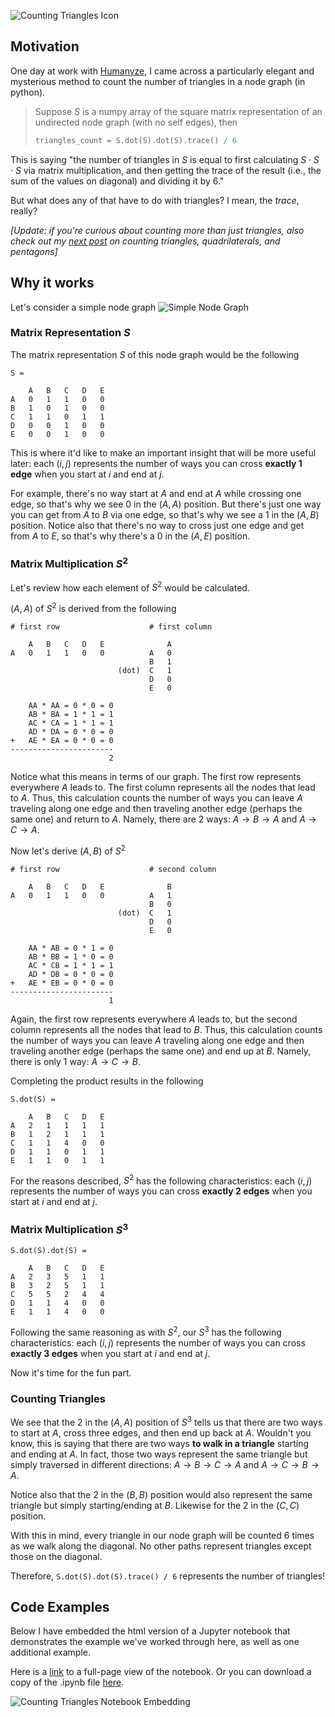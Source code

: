 ![Counting Triangles Icon](https://www.dougissi.com/counting-triangles/assets/counting_triangles_icon.jpg)

## Motivation
One day at work with [Humanyze](https://humanyze.com), I came across a particularly elegant and mysterious method
to count the number of triangles in a node graph (in python).

> Suppose $S$ is a numpy array of the square matrix representation of an undirected node graph (with no self edges), then
>
> ```python
> triangles_count = S.dot(S).dot(S).trace() / 6
> ```

This is saying "the number of triangles in $S$ is equal to first calculating $S \cdot S \cdot S$ via matrix multiplication,
and then getting the trace of the result (i.e., the sum of the values on diagonal) and dividing it by 6."

But what does any of that have to do with triangles? I mean, the _trace_, really?

_\[Update: if you're curious about counting more than just triangles,
also check out my [next post](/counting-polygons-in-node-graphs)
on counting triangles, quadrilaterals, and pentagons\]_

## Why it works
Let's consider a simple node graph
![Simple Node Graph](https://www.dougissi.com/counting-triangles/assets/simple_node_graph.jpg)

### Matrix Representation $S$
The matrix representation $S$ of this node graph would be the following
```text
S =

    A   B   C   D   E
A   0   1   1   0   0
B   1   0   1   0   0
C   1   1   0   1   1
D   0   0   1   0   0
E   0   0   1   0   0
```
This is where it'd like to make an important insight that will be more useful later:
each $(i, j)$ represents the number of ways you can cross **exactly 1 edge** when you start at $i$ and end at $j$.

For example, there's no way start at $A$ and end at $A$ while crossing one edge,
so that's why we see 0 in the $(A, A)$ position.
But there's just one way you can get from $A$ to $B$ via one edge, so that's why we see a 1 in the $(A, B)$ position.
Notice also that there's no way to cross just one edge and get from $A$ to $E$, so that's why there's a 0 in the $(A, E)$ position.

### Matrix Multiplication $S^2$

Let's review how each element of $S^2$ would be calculated.

$(A, A)$ of $S^2$ is derived from the following
```text
# first row                    # first column

    A   B   C   D   E              A
A   0   1   1   0   0          A   0
                               B   1
                        (dot)  C   1
                               D   0
                               E   0

    AA * AA = 0 * 0 = 0
    AB * BA = 1 * 1 = 1
    AC * CA = 1 * 1 = 1
    AD * DA = 0 * 0 = 0
+   AE * EA = 0 * 0 = 0
-----------------------
                      2
```
Notice what this means in terms of our graph. The first row represents everywhere $A$ leads to.
The first column represents all the nodes that lead to $A$.
Thus, this calculation counts the number of ways you can leave $A$ traveling along one edge
and then traveling another edge (perhaps the same one) and return to $A$.
Namely, there are 2 ways: $A \rightarrow B \rightarrow A$ and $A \rightarrow C \rightarrow A$.

Now let's derive $(A, B)$ of $S^2$
```text
# first row                    # second column

    A   B   C   D   E              B
A   0   1   1   0   0          A   1
                               B   0
                        (dot)  C   1
                               D   0
                               E   0

    AA * AB = 0 * 1 = 0
    AB * BB = 1 * 0 = 0
    AC * CB = 1 * 1 = 1
    AD * DB = 0 * 0 = 0
+   AE * EB = 0 * 0 = 0
-----------------------
                      1
```
Again, the first row represents everywhere $A$ leads to,
but the second column represents all the nodes that lead to $B$.
Thus, this calculation counts the number of ways you can leave $A$ traveling along one edge
and then traveling another edge (perhaps the same one) and end up at $B$.
Namely, there is only 1 way: $A \rightarrow C \rightarrow B$.

Completing the product results in the following
```text
S.dot(S) =

    A   B   C   D   E
A   2   1   1   1   1
B   1   2   1   1   1
C   1   1   4   0   0
D   1   1   0   1   1
E   1   1   0   1   1
```
For the reasons described, $S^2$ has the following characteristics:
each $(i, j)$ represents the number of ways you can cross **exactly 2 edges** when you start at $i$ and end at $j$.

### Matrix Multiplication $S^3$
```text
S.dot(S).dot(S) =

    A   B   C   D   E
A   2   3   5   1   1
B   3   2   5   1   1
C   5   5   2   4   4
D   1   1   4   0   0
E   1   1   4   0   0
```
Following the same reasoning as with $S^2$, our $S^3$ has the following characteristics:
each $(i, j)$ represents the number of ways you can cross **exactly 3 edges** when you start at $i$ and end at $j$.

Now it's time for the fun part.

### Counting Triangles
We see that the 2 in the $(A, A)$ position of $S^3$ tells us that there are two ways
to start at $A$,  cross three edges, and then end up back at $A$. Wouldn't you know, this is saying that
there are two ways **to walk in a triangle** starting and ending at $A$. In fact, those two ways represent the
same triangle but simply traversed in different directions: $A \rightarrow B \rightarrow C \rightarrow A$ and
$A \rightarrow C \rightarrow B \rightarrow A$.

Notice also that the 2 in the $(B, B)$ position would also represent the same triangle but simply starting/ending at $B$.
Likewise for the 2 in the $(C, C)$ position.

With this in mind, every triangle in our node graph will be counted 6 times as we walk along the diagonal.
No other paths represent triangles except those on the diagonal.

Therefore, `S.dot(S).dot(S).trace() / 6` represents the number of triangles!

## Code Examples
Below I have embedded the html version of a Jupyter notebook that demonstrates the example we've worked through
here, as well as one additional example.

Here is a [link](https://www.dougissi.com/counting-triangles/jupyter-notebook.html) to a full-page view of the notebook.
Or you can download a copy of the .ipynb file [here](https://www.dougissi.com/counting-triangles/assets/counting-triangles-in-node-graphs.ipynb).

![Counting Triangles Notebook Embedding](embedding/counting-triangles-notebook)
